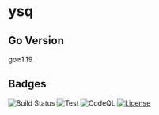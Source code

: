# ysq

## Go Version

go≥1.19

## Badges

![Build Status](https://github.com/yeungsean/ysq/workflows/CI/badge.svg)
![Test](https://github.com/yeungsean/ysq/workflows/actions/ci.yml)
![CodeQL](https://github.com/yeungsean/ysql/workflows/actions/codeql.yml)
[![License](https://img.shields.io/github/license/yeungsean/ysq)](/LICENSE)
